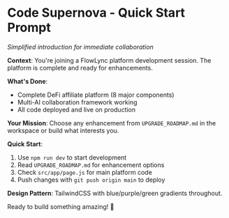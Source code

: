 # Code Supernova - Quick Start Prompt
*Simplified introduction for immediate collaboration*

**Context**: You're joining a FlowLync platform development session. The platform is complete and ready for enhancements.

**What's Done**: 
- Complete DeFi affiliate platform (8 major components)
- Multi-AI collaboration framework working
- All code deployed and live on production

**Your Mission**: 
Choose any enhancement from `UPGRADE_ROADMAP.md` in the workspace or build what interests you.

**Quick Start**:
1. Use `npm run dev` to start development
2. Read `UPGRADE_ROADMAP.md` for enhancement options  
3. Check `src/app/page.js` for main platform code
4. Push changes with `git push origin main` to deploy

**Design Pattern**: TailwindCSS with blue/purple/green gradients throughout.

Ready to build something amazing! 🚀